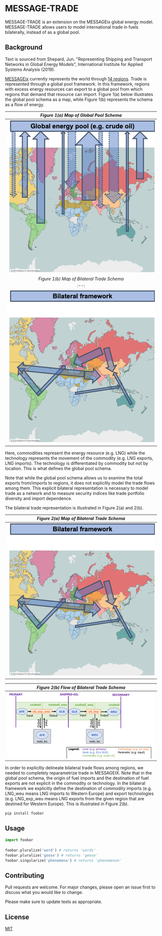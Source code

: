 # MESSAGE-TRADE

MESSAGE-TRADE is an extension on the MESSAGEix global energy model. MESSAGE-TRADE allows users to model international trade in fuels bilaterally, instead of as a global pool.

## Background
Text is sourced from Shepard, Jun. "Representing Shipping and Transport Networks in Global Energy Models", International Institute for Applied Systems Analysis (2019).

[MESSAGEix](https://github.com/iiasa/message_ix) currently represents the world through [14 regions](http://www.iiasa.ac.at/web/home/research/researchPrograms/Energy/MESSAGE-model-regions.en.html). Trade is represented through a global pool framework. In this framework, regions with excess energy resources can export to a global pool from which regions that demand that resource can import. Figure 1(a) below illustrates the global pool schema as a map, while Figure 1(b) represents the schema as a flow of energy. 

|*Figure 1(a) Map of Global Pool Schema*|
|:--:| 
|![](images/global_pool_map.png)|
|*Figure 1(b) Map of Bilateral Trade Schema*|
|:--:|
|![](images/bilateral_map.png)|

Here, commodities represent the energy resource (e.g. LNG) while the technology represents the movement of the commodity (e.g. LNG exports, LNG imports). The technology is differentiated by commodity but not by location. This is what defines the global pool schema.

Note that while the global pool schema allows us to examine the total exports from/imports to regions, it does not explicitly model the trade flows among them. This explicit bilateral representation is necessary to model trade as a network and to measure security indices like trade portfolio diversity and import dependence.

The bilateral trade representation is illustrated in Figure 2(a) and 2(b). 

|*Figure 2(a) Map of Bilateral Trade Schema*|
|:--:| 
|![](images/bilateral_map.png)|

|*Figure 2(b) Flow of Bilateral Trade Schema*|
|:--:|
|![](images/bilateral_flow.png)|

In order to explicitly delineate bilateral trade flows among regions, we needed to completely reparametrize trade in MESSAGEIX. Note that in the global pool schema, the origin of fuel imports and the destination of fuel exports are not explicit in the commodity or technology. In the bilateral framework we explicitly define the destination of commodity imports (e.g. LNG_weu means LNG imports to Western Europe) and export technologies (e.g. LNG_exp_weu means LNG exports from the given region that are destined for Western Europe). This is illustrated in Figure 2(b). 



```bash
pip install foobar
```

## Usage

```python
import foobar

foobar.pluralize('word') # returns 'words'
foobar.pluralize('goose') # returns 'geese'
foobar.singularize('phenomena') # returns 'phenomenon'
```

## Contributing
Pull requests are welcome. For major changes, please open an issue first to discuss what you would like to change.

Please make sure to update tests as appropriate.

## License
[MIT](https://choosealicense.com/licenses/mit/)